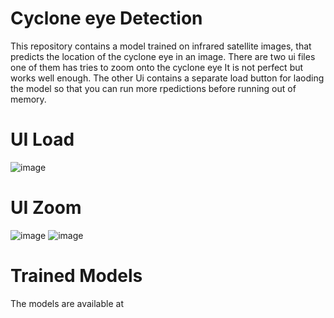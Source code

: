 # Cyclone eye Detection
This repository contains a model trained on infrared satellite images, that predicts the location of the cyclone eye in an image.
There are two ui files one of them has tries to zoom onto the cyclone eye It is not perfect but works well enough.
The other Ui contains a separate load button for laoding the model so that you can run more rpedictions before running out of memory.
# UI Load
![image](https://github.com/hercules2209/Cyclone/assets/106009563/9e7ebac6-1b5d-4e20-83c7-2afc576b1d77)

# UI Zoom
![image](https://github.com/hercules2209/Cyclone/assets/106009563/47a33299-f17e-40e5-90c2-e8cb72997c78)
![image](https://github.com/hercules2209/Cyclone/assets/106009563/0a4df3e9-a2e8-438f-8677-39d0ba33cbee)

# Trained Models
The models are available at
